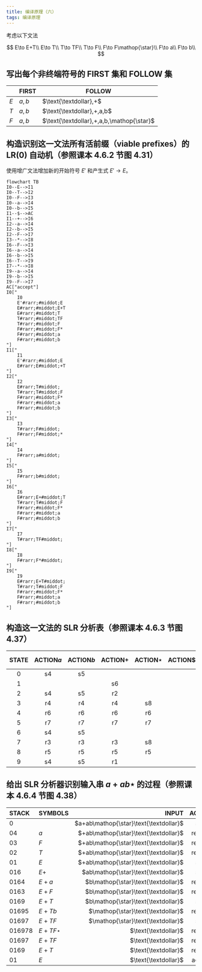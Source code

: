 ```yaml
---
title: 编译原理（六）
tags: 编译原理
---
```


考虑以下文法

$$
E\to E+T\\
E\to T\\
T\to TF\\
T\to F\\
F\to F\mathop{\star}\\
F\to a\\
F\to b\\
$$

## 写出每个非终端符号的 FIRST 集和 FOLLOW 集

|     | FIRST | FOLLOW                                    |
| --- | ----- | ----------------------------------------- |
| $E$ | $a,b$ | $\text{\textdollar},+$                    |
| $T$ | $a,b$ | $\text{\textdollar},+,a,b$                |
| $F$ | $a,b$ | $\text{\textdollar},+,a,b,\mathop{\star}$ |

## 构造识别这一文法所有活前缀（viable prefixes）的 LR(0) 自动机（参照课本 4.6.2 节图 4.31）

使用增广文法增加新的开始符号 $E'$ 和产生式 $E'\to E$。

```mermaid
flowchart TB
I0--E-->I1
I0--T-->I2
I0--F-->I3
I0--a-->I4
I0--b-->I5
I1--$-->AC
I1--+-->I6
I2--a-->I4
I2--b-->I5
I2--F-->I7
I3--*-->I8
I6--F-->I3
I6--a-->I4
I6--b-->I5
I6--T-->I9
I7--*-->I8
I9--a-->I4
I9--b-->I5
I9--F-->I7
AC["accept"]
I0["
    I0
    E'#rarr;#middot;E
    E#rarr;#middot;E+T
    E#rarr;#middot;T
    T#rarr;#middot;TF
    T#rarr;#middot;F
    F#rarr;#middot;F*
    F#rarr;#middot;a
    F#rarr;#middot;b
"]
I1["
    I1
    E'#rarr;#middot;E
    E#rarr;E#middot;+T
"]
I2["
    I2
    E#rarr;T#middot;
    T#rarr;T#middot;F
    F#rarr;#middot;F*
    F#rarr;#middot;a
    F#rarr;#middot;b
"]
I3["
    I3
    T#rarr;F#middot;
    F#rarr;F#middot;*
"]
I4["
    I4
    F#rarr;a#middot;
"]
I5["
    I5
    F#rarr;b#middot;
"]
I6["
    I6
    E#rarr;E+#middot;T
    T#rarr;T#middot;F
    F#rarr;#middot;F*
    F#rarr;#middot;a
    F#rarr;#middot;b
"]
I7["
    I7
    T#rarr;TF#middot;
"]
I8["
    I8
    F#rarr;F*#middot;
"]
I9["
    I9
    E#rarr;E+T#middot;
    T#rarr;T#middot;F
    F#rarr;#middot;F*
    F#rarr;#middot;a
    F#rarr;#middot;b
"]
```

## 构造这一文法的 SLR 分析表（参照课本 4.6.3 节图 4.37）

| STATE | ACTION$a$ | ACTION$b$ | ACTION$+$ | ACTION$\mathop{\star}$ | ACTION$\text{\textdollar}$ | GOTO E | GOTO T | GOTO F |
| :---: | :-------: | :-------: | :-------: | :--------------------: | :------------------------: | :----: | :----: | :----: |
|   0   |    s4     |    s5     |           |                        |                            |   1    |   2    |   3    |
|   1   |           |           |    s6     |                        |           accept           |        |        |        |
|   2   |    s4     |    s5     |    r2     |                        |             r2             |        |        |   7    |
|   3   |    r4     |    r4     |    r4     |           s8           |             r4             |        |        |
|   4   |    r6     |    r6     |    r6     |           r6           |             r6             |        |        |        |
|   5   |    r7     |    r7     |    r7     |           r7           |             r7             |        |        |        |
|   6   |    s4     |    s5     |           |                        |                            |   9    |   3    |
|   7   |    r3     |    r3     |    r3     |           s8           |             r3             |        |        |        |
|   8   |    r5     |    r5     |    r5     |           r5           |             r5             |        |        |        |
|   9   |    s4     |    s5     |    r1     |                        |             r1             |        |        |   7    |

## 给出 SLR 分析器识别输入串 $a+ab\mathop{\star}$ 的过程（参照课本 4.6.4 节图 4.38）

| STACK  | SYMBOLS              |                                  INPUT | ACTION |
| :----- | :------------------- | -------------------------------------: | :----: |
| 0      |                      | $a+ab\mathop{\star}\text{\textdollar}$ | shift  |
| 04     | $a$                  |  $+ab\mathop{\star}\text{\textdollar}$ | reduce |
| 03     | $F$                  |  $+ab\mathop{\star}\text{\textdollar}$ | reduce |
| 02     | $T$                  |  $+ab\mathop{\star}\text{\textdollar}$ | reduce |
| 01     | $E$                  |  $+ab\mathop{\star}\text{\textdollar}$ | shift  |
| 016    | $E+$                 |   $ab\mathop{\star}\text{\textdollar}$ | shift  |
| 0164   | $E+a$                |    $b\mathop{\star}\text{\textdollar}$ | reduce |
| 0163   | $E+F$                |    $b\mathop{\star}\text{\textdollar}$ | reduce |
| 0169   | $E+T$                |    $b\mathop{\star}\text{\textdollar}$ | shift  |
| 01695  | $E+Tb$               |     $\mathop{\star}\text{\textdollar}$ | reduce |
| 01697  | $E+TF$               |     $\mathop{\star}\text{\textdollar}$ | shift  |
| 016978 | $E+TF\mathop{\star}$ |                   $\text{\textdollar}$ | reduce |
| 01697  | $E+TF$               |                   $\text{\textdollar}$ | reduce |
| 0169   | $E+T$                |                   $\text{\textdollar}$ | reduce |
| 01     | $E$                  |                   $\text{\textdollar}$ | accept |
